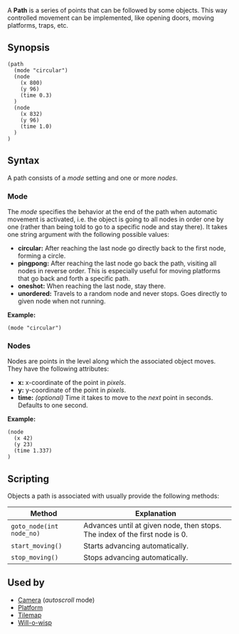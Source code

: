 A **Path** is a series of points that can be followed by some objects. This way controlled movement can be implemented, like opening doors, moving platforms, traps, etc.

Synopsis
--------

    (path
      (mode "circular")
      (node
        (x 800)
        (y 96)
        (time 0.3)
      )
      (node
        (x 832)
        (y 96)
        (time 1.0)
      )
    )

Syntax
------

A path consists of a *mode* setting and one or more *nodes*.

### Mode

The *mode* specifies the behavior at the end of the path when automatic movement is activated, i.e. the object is going to all nodes in order one by one (rather than being told to go to a specific node and stay there). It takes one string argument with the following possible values:

-   **circular:**
    After reaching the last node go directly back to the first node, forming a circle.
-   **pingpong:**
    After reaching the last node go back the path, visiting all nodes in reverse order. This is especially useful for moving platforms that go back and forth a specific path.
-   **oneshot:**
    When reaching the last node, stay there.
-   **unordered:**
    Travels to a random node and never stops. Goes directly to given node when not running.

**Example:**

    (mode "circular")

### Nodes

Nodes are points in the level along which the associated object moves. They have the following attributes:

-   **x:**
    x-coordinate of the point in *pixels*.
-   **y:**
    y-coordinate of the point in *pixels*.
-   **time:** *(optional)*
    Time it takes to move to the *next* point in seconds. Defaults to one second.

**Example:**

    (node
      (x 42)
      (y 23)
      (time 1.337)
    )

Scripting
---------

Objects a path is associated with usually provide the following methods:

Method                   | Explanation
-------------------------|------------------------------------------------------
`goto_node(int node_no)` | Advances until at given node, then stops. The index of the first node is 0.
`start_moving()`         | Starts advancing automatically.
`stop_moving()`          | Stops advancing automatically.

Used by
-------

-   [Camera](ScriptingCamera "wikilink") (*autoscroll* mode)
-   [Platform](ScriptingPlatform "wikilink")
-   [Tilemap](ScriptingTilemap "wikilink")
-   [Will-o-wisp](ScriptingWill-o-wisp "wikilink")
